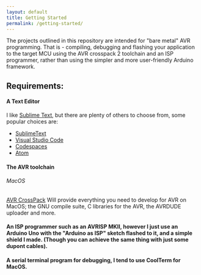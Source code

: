 ```yaml
---
layout: default
title: Getting Started
permalink: /getting-started/
---
```


The projects outlined in this repository are intended for "bare metal" AVR programming. That is - compiling, debugging and flashing your application to the target MCU using the AVR crosspack 2 toolchain and an ISP programmer, rather than using the simpler and more user-friendly Arduino framework.

## Requirements:

#### A Text Editor
I like [Sublime Text][Sublime_Text_URL], but there are plenty of others to choose from, some popular choices are:
- [SublimeText][Sublime_Text_URL]
- [Visual Studio Code][VS_Code_URL]
- [Codespaces][Codespaces_URL]
- [Atom][Atom_URL]
#### The AVR toolchain
###### MacOS
[AVR CrossPack][AVR_Crosspack_URL] Will provide everything you need to develop for AVR on MacOS; the GNU compile suite, C libraries for the AVR, the AVRDUDE uploader and more. 
#### An ISP programmer such as an AVRISP MKII, however I just use an Arduino Uno with the "Arduino as ISP" sketch flashed to it, and a simple shield I made. (Though you can achieve the same thing with just some dupont cables).
#### A serial terminal program for debugging, I tend to use CoolTerm for MacOS.






[Sublime_Text_URL]: [http://www.sublimetext.com/]
[VS_Code_URL]: [https://code.visualstudio.com/]
[Codespaces_URL]: https://github.com/features/codespaces
[Atom_URL]: https://github.com/features/codespaces

[AVR_Crosspack_URL]: https://www.obdev.at/products/crosspack/index.html